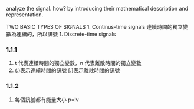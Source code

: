 analyze the signal. how? by introducing their mathematical description and representation.

TWO BASIC TYPES OF SIGNALS
    1. Continus-time signals 連續時間的獨立變數為連續的，所以訊號
    1. Discrete-time signals
### 1.1.1
1. t 代表連續時間的獨立變數，n 代表離散時間的獨立變數
1. (.)表示連續時間的訊號 [.]表示離散時間的訊號

### 1.1.2
1. 每個訊號都有能量大小 p=iv

